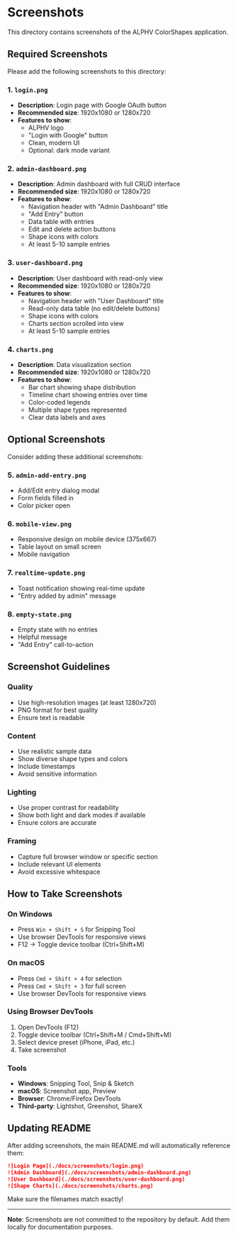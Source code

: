 # Screenshots

This directory contains screenshots of the ALPHV ColorShapes application.

## Required Screenshots

Please add the following screenshots to this directory:

### 1. `login.png`
- **Description**: Login page with Google OAuth button
- **Recommended size**: 1920x1080 or 1280x720
- **Features to show**:
  - ALPHV logo
  - "Login with Google" button
  - Clean, modern UI
  - Optional: dark mode variant

### 2. `admin-dashboard.png`
- **Description**: Admin dashboard with full CRUD interface
- **Recommended size**: 1920x1080 or 1280x720
- **Features to show**:
  - Navigation header with "Admin Dashboard" title
  - "Add Entry" button
  - Data table with entries
  - Edit and delete action buttons
  - Shape icons with colors
  - At least 5-10 sample entries

### 3. `user-dashboard.png`
- **Description**: User dashboard with read-only view
- **Recommended size**: 1920x1080 or 1280x720
- **Features to show**:
  - Navigation header with "User Dashboard" title
  - Read-only data table (no edit/delete buttons)
  - Shape icons with colors
  - Charts section scrolled into view
  - At least 5-10 sample entries

### 4. `charts.png`
- **Description**: Data visualization section
- **Recommended size**: 1920x1080 or 1280x720
- **Features to show**:
  - Bar chart showing shape distribution
  - Timeline chart showing entries over time
  - Color-coded legends
  - Multiple shape types represented
  - Clear data labels and axes

## Optional Screenshots

Consider adding these additional screenshots:

### 5. `admin-add-entry.png`
- Add/Edit entry dialog modal
- Form fields filled in
- Color picker open

### 6. `mobile-view.png`
- Responsive design on mobile device (375x667)
- Table layout on small screen
- Mobile navigation

### 7. `realtime-update.png`
- Toast notification showing real-time update
- "Entry added by admin" message

### 8. `empty-state.png`
- Empty state with no entries
- Helpful message
- "Add Entry" call-to-action

## Screenshot Guidelines

### Quality
- Use high-resolution images (at least 1280x720)
- PNG format for best quality
- Ensure text is readable

### Content
- Use realistic sample data
- Show diverse shape types and colors
- Include timestamps
- Avoid sensitive information

### Lighting
- Use proper contrast for readability
- Show both light and dark modes if available
- Ensure colors are accurate

### Framing
- Capture full browser window or specific section
- Include relevant UI elements
- Avoid excessive whitespace

## How to Take Screenshots

### On Windows
- Press `Win + Shift + S` for Snipping Tool
- Use browser DevTools for responsive views
- F12 → Toggle device toolbar (Ctrl+Shift+M)

### On macOS
- Press `Cmd + Shift + 4` for selection
- Press `Cmd + Shift + 3` for full screen
- Use browser DevTools for responsive views

### Using Browser DevTools
1. Open DevTools (F12)
2. Toggle device toolbar (Ctrl+Shift+M / Cmd+Shift+M)
3. Select device preset (iPhone, iPad, etc.)
4. Take screenshot

### Tools
- **Windows**: Snipping Tool, Snip & Sketch
- **macOS**: Screenshot app, Preview
- **Browser**: Chrome/Firefox DevTools
- **Third-party**: Lightshot, Greenshot, ShareX

## Updating README

After adding screenshots, the main README.md will automatically reference them:

```markdown
![Login Page](./docs/screenshots/login.png)
![Admin Dashboard](./docs/screenshots/admin-dashboard.png)
![User Dashboard](./docs/screenshots/user-dashboard.png)
![Shape Charts](./docs/screenshots/charts.png)
```

Make sure the filenames match exactly!

---

**Note**: Screenshots are not committed to the repository by default. Add them locally for documentation purposes.
